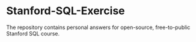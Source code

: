 # Stanford-SQL-Exercise
The repository contains personal answers for open-source, free-to-public Stanford SQL course.
